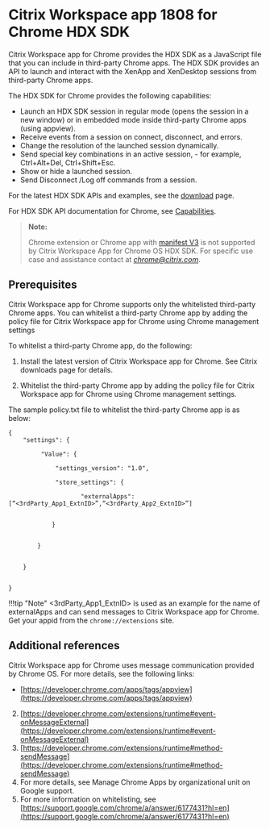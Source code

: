 # Citrix Workspace app 1808 for Chrome HDX SDK

Citrix Workspace app for Chrome provides the HDX SDK as a JavaScript file that you can include in third-party Chrome apps. The HDX SDK provides an API to launch and interact with the XenApp and XenDesktop sessions from third-party Chrome apps.

The HDX SDK for Chrome provides the following capabilities:

* Launch an HDX SDK session in regular mode (opens the session in a new window) or in embedded mode inside third-party Chrome apps (using appview).
* Receive events from a session on connect, disconnect, and errors.
* Change the resolution of the launched session dynamically.
* Send special key combinations in an active session, - for example, Ctrl+Alt+Del, Ctrl+Shift+Esc.
* Show or hide a launched session.
* Send Disconnect /Log off commands from a session.

For the latest HDX SDK APIs and examples, see the [download](https://www.citrix.com/downloads/workspace-app/chrome/workspace-app-for-chrome-sdk-latest.html) page.

For HDX SDK API documentation for Chrome, see [Capabilities](./capabilities.md).

> **Note:**
>
> Chrome extension or Chrome app with [manifest V3](https://developer.chrome.com/docs/extensions/mv3/mv2-sunset/) is not supported by Citrix Workspace App for Chrome OS HDX SDK. For specific use case and assistance contact at *chrome@citrix.com*.
 

## Prerequisites 

Citrix Workspace app for Chrome supports only the whitelisted third-party Chrome apps. You can whitelist a third-party Chrome app by adding the policy file for Citrix Workspace app for Chrome using Chrome management settings

To whitelist a third-party Chrome app, do the following: 

1.	Install the latest version of Citrix Workspace app for Chrome. See Citrix downloads page for details.

2.	Whitelist the third-party Chrome app by adding the policy file for Citrix Workspace app for Chrome using Chrome management settings.

The sample policy.txt file to whitelist the third-party Chrome app is as below:

```
{
	"settings": {

		 "Value": {

			 "settings_version": "1.0",

			 "store_settings": {

					"externalApps": [“<3rdParty_App1_ExtnID>”,“<3rdParty_App2_ExtnID>”]


            }


        }


    }


}
```
!!!tip "Note"
		&lt;3rdParty_App1_ExtnID&gt; is used as an example for the name of externalApps and can send messages to Citrix Workspace app for Chrome. Get your appid from the `chrome://extensions` site.

## Additional references

Citrix Workspace app for Chrome uses message communication provided by Chrome OS. For more details, see the following links:

* [https://developer.chrome.com/apps/tags/appview](https://developer.chrome.com/apps/tags/appview) 
2.	[https://developer.chrome.com/extensions/runtime#event-onMessageExternal](https://developer.chrome.com/extensions/runtime#event-onMessageExternal) 
3.	[https://developer.chrome.com/extensions/runtime#method-sendMessage](https://developer.chrome.com/extensions/runtime#method-sendMessage)
4.	For more details, see Manage Chrome Apps by organizational unit on Google support.  
5.	For more information on whitelisting, see [https://support.google.com/chrome/a/answer/6177431?hl=en](https://support.google.com/chrome/a/answer/6177431?hl=en)




